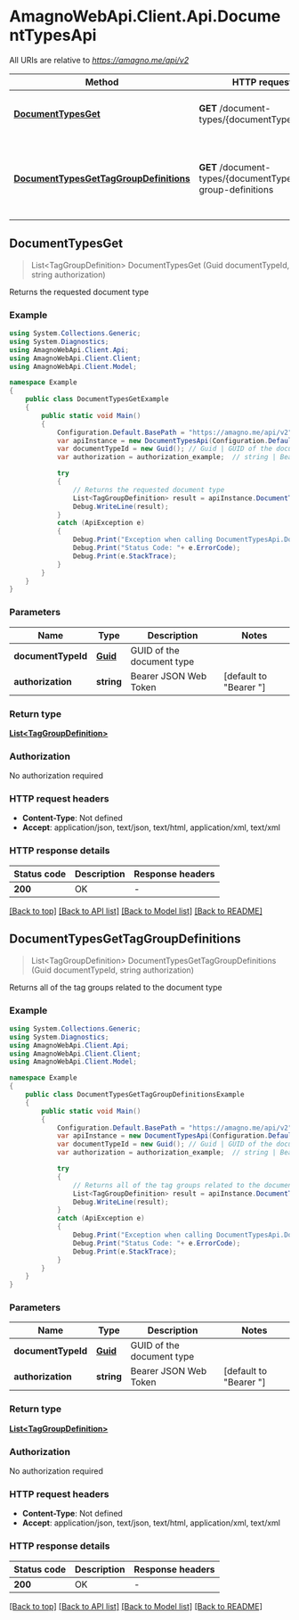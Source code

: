 # AmagnoWebApi.Client.Api.DocumentTypesApi

All URIs are relative to *https://amagno.me/api/v2*

Method | HTTP request | Description
------------- | ------------- | -------------
[**DocumentTypesGet**](DocumentTypesApi.md#documenttypesget) | **GET** /document-types/{documentTypeId} | Returns the requested document type
[**DocumentTypesGetTagGroupDefinitions**](DocumentTypesApi.md#documenttypesgettaggroupdefinitions) | **GET** /document-types/{documentTypeId}/tag-group-definitions | Returns all of the tag groups related to the document type



## DocumentTypesGet

> List&lt;TagGroupDefinition&gt; DocumentTypesGet (Guid documentTypeId, string authorization)

Returns the requested document type

### Example

```csharp
using System.Collections.Generic;
using System.Diagnostics;
using AmagnoWebApi.Client.Api;
using AmagnoWebApi.Client.Client;
using AmagnoWebApi.Client.Model;

namespace Example
{
    public class DocumentTypesGetExample
    {
        public static void Main()
        {
            Configuration.Default.BasePath = "https://amagno.me/api/v2";
            var apiInstance = new DocumentTypesApi(Configuration.Default);
            var documentTypeId = new Guid(); // Guid | GUID of the document type
            var authorization = authorization_example;  // string | Bearer JSON Web Token (default to "Bearer ")

            try
            {
                // Returns the requested document type
                List<TagGroupDefinition> result = apiInstance.DocumentTypesGet(documentTypeId, authorization);
                Debug.WriteLine(result);
            }
            catch (ApiException e)
            {
                Debug.Print("Exception when calling DocumentTypesApi.DocumentTypesGet: " + e.Message );
                Debug.Print("Status Code: "+ e.ErrorCode);
                Debug.Print(e.StackTrace);
            }
        }
    }
}
```

### Parameters


Name | Type | Description  | Notes
------------- | ------------- | ------------- | -------------
 **documentTypeId** | [**Guid**](Guid.md)| GUID of the document type | 
 **authorization** | **string**| Bearer JSON Web Token | [default to &quot;Bearer &quot;]

### Return type

[**List&lt;TagGroupDefinition&gt;**](TagGroupDefinition.md)

### Authorization

No authorization required

### HTTP request headers

- **Content-Type**: Not defined
- **Accept**: application/json, text/json, text/html, application/xml, text/xml

### HTTP response details
| Status code | Description | Response headers |
|-------------|-------------|------------------|
| **200** | OK |  -  |

[[Back to top]](#)
[[Back to API list]](../README.md#documentation-for-api-endpoints)
[[Back to Model list]](../README.md#documentation-for-models)
[[Back to README]](../README.md)


## DocumentTypesGetTagGroupDefinitions

> List&lt;TagGroupDefinition&gt; DocumentTypesGetTagGroupDefinitions (Guid documentTypeId, string authorization)

Returns all of the tag groups related to the document type

### Example

```csharp
using System.Collections.Generic;
using System.Diagnostics;
using AmagnoWebApi.Client.Api;
using AmagnoWebApi.Client.Client;
using AmagnoWebApi.Client.Model;

namespace Example
{
    public class DocumentTypesGetTagGroupDefinitionsExample
    {
        public static void Main()
        {
            Configuration.Default.BasePath = "https://amagno.me/api/v2";
            var apiInstance = new DocumentTypesApi(Configuration.Default);
            var documentTypeId = new Guid(); // Guid | GUID of the document type
            var authorization = authorization_example;  // string | Bearer JSON Web Token (default to "Bearer ")

            try
            {
                // Returns all of the tag groups related to the document type
                List<TagGroupDefinition> result = apiInstance.DocumentTypesGetTagGroupDefinitions(documentTypeId, authorization);
                Debug.WriteLine(result);
            }
            catch (ApiException e)
            {
                Debug.Print("Exception when calling DocumentTypesApi.DocumentTypesGetTagGroupDefinitions: " + e.Message );
                Debug.Print("Status Code: "+ e.ErrorCode);
                Debug.Print(e.StackTrace);
            }
        }
    }
}
```

### Parameters


Name | Type | Description  | Notes
------------- | ------------- | ------------- | -------------
 **documentTypeId** | [**Guid**](Guid.md)| GUID of the document type | 
 **authorization** | **string**| Bearer JSON Web Token | [default to &quot;Bearer &quot;]

### Return type

[**List&lt;TagGroupDefinition&gt;**](TagGroupDefinition.md)

### Authorization

No authorization required

### HTTP request headers

- **Content-Type**: Not defined
- **Accept**: application/json, text/json, text/html, application/xml, text/xml

### HTTP response details
| Status code | Description | Response headers |
|-------------|-------------|------------------|
| **200** | OK |  -  |

[[Back to top]](#)
[[Back to API list]](../README.md#documentation-for-api-endpoints)
[[Back to Model list]](../README.md#documentation-for-models)
[[Back to README]](../README.md)

